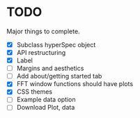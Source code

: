 # TODO
Major things to complete.

- [X] Subclass hyperSpec object
- [X] API restructuring
- [X] Label
- [ ] Margins and aesthetics
- [ ] Add about/getting started tab
- [X] FFT window functions should have plots
- [X] CSS themes
- [ ] Example data option
- [ ] Download Plot, data
